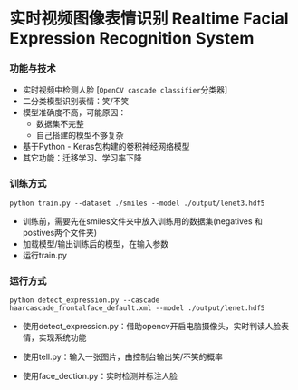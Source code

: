 # 实时视频图像表情识别 Realtime Facial Expression Recognition System

### 功能与技术

+ 实时视频中检测人脸  [`OpenCV cascade classifier`分类器]
+ 二分类模型识别表情：笑/不笑
+ 模型准确度不高，可能原因：
  - 数据集不完整
  - 自己搭建的模型不够复杂
+ 基于Python - Keras包构建的卷积神经网络模型
+ 其它功能：迁移学习、学习率下降



### 训练方式

`python train.py --dataset ./smiles --model ./output/lenet3.hdf5`

+ 训练前，需要先在smiles文件夹中放入训练用的数据集(negatives 和 postives两个文件夹)
+ 加载模型/输出训练后的模型，在输入参数
+ 运行train.py



### 运行方式

`python detect_expression.py --cascade haarcascade_frontalface_default.xml --model ./output/lenet.hdf5`

+ 使用detect_expression.py：借助opencv开启电脑摄像头，实时判读人脸表情，实现系统功能

+ 使用tell.py：输入一张图片，由控制台输出笑/不笑的概率

+ 使用face_dection.py：实时检测并标注人脸

